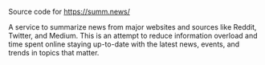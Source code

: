 Source code for https://summ.news/

A service to summarize news from major websites and sources like Reddit, Twitter, and Medium. 
This is an attempt to reduce information overload and time spent online staying up-to-date with the latest news, events, and trends in topics that matter.
